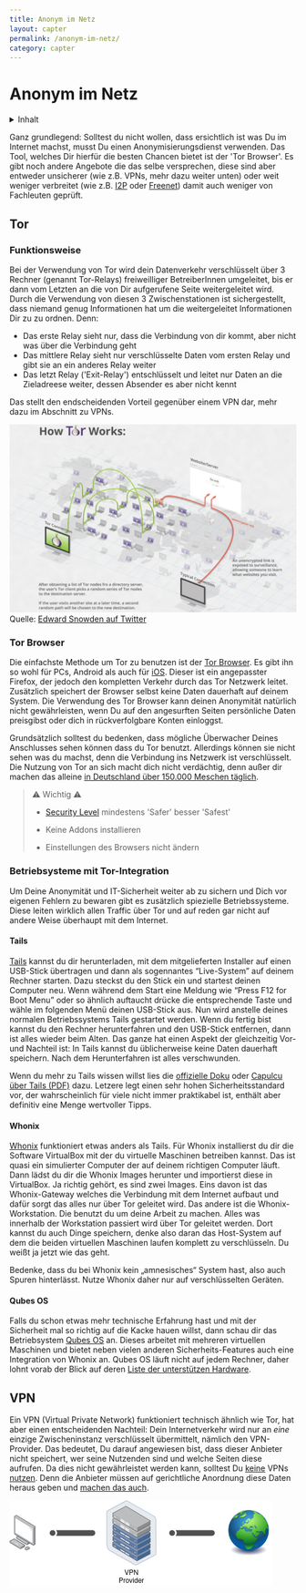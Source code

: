 ```yaml
---
title: Anonym im Netz
layout: capter
permalink: /anonym-im-netz/
category: capter
---
```

# Anonym im Netz

<details markdown="block">
  <summary>
    Inhalt
  </summary>
* TOC
{:toc}
</details>

Ganz grundlegend: Solltest du nicht wollen, dass ersichtlich ist was Du im Internet machst, musst Du einen Anonymisierungsdienst verwenden. Das Tool, welches Dir hierfür die besten Chancen bietet ist der 'Tor Browser'. Es gibt noch andere Angebote die das selbe versprechen, diese sind aber entweder unsicherer (wie z.B. VPNs, mehr dazu weiter unten) oder weit weniger verbreitet (wie z.B. [I2P](https://geti2p.net/de/) oder [Freenet](https://freenetproject.org/)) damit auch weniger von Fachleuten geprüft.

## Tor

### Funktionsweise

Bei der Verwendung von Tor wird dein Datenverkehr verschlüsselt über 3 Rechner (genannt Tor-Relays) freiweilliger BetreiberInnen umgeleitet, bis er dann vom Letzten an die von Dir aufgerufene Seite weitergeleitet wird. Durch die Verwendung von diesen 3 Zwischenstationen ist sichergestellt, dass niemand genug Informationen hat um die weitergeleitet Informationen Dir zu zu ordnen. Denn:

 - Das erste Relay sieht nur, dass die Verbindung von dir kommt, aber nicht was über die Verbindung geht
 - Das mittlere Relay sieht nur verschlüsselte Daten vom ersten Relay und gibt sie an ein anderes Relay weiter
 - Das letzt Relay  ('Exit-Relay') entschlüsselt und leitet nur Daten an die Zieladreese weiter, dessen Absender es aber nicht kennt

Das stellt den endscheidenden Vorteil gegenüber einem VPN dar, mehr dazu im Abschnitt zu VPNs. 

![](../assets/posts/howtorworks.jpg)<br>
Quelle: [Edward Snowden auf Twitter](https://twitter.com/Snowden/status/653587720598626304)

### Tor Browser

Die einfachste Methode um Tor zu benutzen ist der [Tor Browser](https://www.torproject.org/). Es gibt ihn so wohl für PCs, Android als auch für [iOS](https://apps.apple.com/de/app/onion-browser/id519296448). Dieser ist ein angepasster Firefox, der jedoch den kompletten Verkehr durch das Tor Netzwerk leitet. Zusätzlich speichert der Browser selbst keine Daten dauerhaft auf deinem System. Die Verwendung des Tor Browser kann deinen Anonymität natürlich nicht gewährleisten, wenn Du auf den angesurften Seiten persönliche Daten preisgibst oder dich in rückverfolgbare Konten einloggst.

Grundsätzlich solltest du bedenken, dass mögliche Überwacher Deines Anschlusses sehen können dass du Tor benutzt. Allerdings können sie nicht sehen was du machst, denn die Verbindung ins Netzwerk ist verschlüsselt. Die Nutzung von Tor an sich macht dich nicht verdächtig, denn außer dir machen das alleine [in Deutschland über 150.000 Meschen täglich](https://metrics.torproject.org/userstats-relay-country.html?country=de&events=off).

> ⚠ Wichtig ⚠<br>
>
> - [Security Level](https://tb-manual.torproject.org/security-settings/) mindestens 'Safer' besser 'Safest'
>
> - Keine Addons installieren
>
> - Einstellungen des Browsers nicht ändern

### Betriebsysteme mit Tor-Integration

Um Deine Anonymität und IT-Sicherheit weiter ab zu sichern und Dich vor eigenen Fehlern zu bewaren gibt es zusätzlich spiezielle Betriebssysteme. Diese leiten wirklich allen Traffic über Tor und auf reden gar nicht auf andere Weise überhaupt mit dem Internet. 

#### Tails

[Tails](https://tails.boum.org/) kannst du dir herunterladen, mit dem mitgelieferten Installer auf einen USB-Stick übertragen und dann als sogennantes “Live-System” auf deinem Rechner starten. Dazu steckst du den Stick ein und startest deinen Computer neu. Wenn während dem Start eine Meldung wie “Press F12 for Boot Menu” oder so ähnlich auftaucht drücke die entsprechende Taste und wähle im folgenden Menü deinen USB-Stick aus. Nun wird anstelle deines normalen Betriebssystems Tails gestartet werden. Wenn du fertig bist kannst du den Rechner herunterfahren und den USB-Stick entfernen, dann ist alles wieder beim Alten. Das ganze hat einen Aspekt der gleichzeitig Vor- und Nachteil ist: In Tails kannst du üblicherweise keine Daten dauerhaft speichern. Nach dem Herunterfahren ist alles verschwunden.

Wenn du mehr zu Tails wissen willst lies die [offizielle Doku](https://tails.boum.org/doc/index.de.html) oder [Capulcu über Tails (PDF)](https://capulcu.blackblogs.org/wp-content/uploads/sites/54/2019/01/Tails2019-01-27-A4.pdf) dazu. Letzere legt einen sehr hohen Sicherheitsstandard vor, der wahrscheinlich für viele nicht immer praktikabel ist, enthält aber definitiv eine Menge wertvoller Tipps.

#### Whonix

[Whonix](https://www.whonix.org/) funktioniert etwas anders als Tails. Für Whonix installierst du dir die Software VirtualBox mit der du virtuelle Maschinen betreiben kannst. Das ist quasi ein simulierter Computer der auf deinem richtigen Computer läuft. Dann lädst du dir die Whonix Images herunter und importierst diese in VirtualBox. Ja richtig gehört, es sind zwei Images. Eins davon ist das Whonix-Gateway welches die Verbindung mit dem Internet aufbaut und dafür sorgt das alles nur über Tor geleitet wird. Das andere ist die Whonix-Workstation. Die benutzt du um deine Arbeit zu machen. Alles was innerhalb der Workstation passiert wird über Tor geleitet werden. Dort kannst du auch Dinge speichern, denke also daran das Host-System auf dem die beiden virtuellen Maschinen laufen komplett zu verschlüsseln. Du weißt ja jetzt wie das geht. 

Bedenke, dass du bei Whonix kein „amnesisches“ System hast, also auch Spuren hinterlässt. Nutze Whonix daher nur auf verschlüsselten Geräten. 

#### Qubes OS

Falls du schon etwas mehr technische Erfahrung hast und mit der Sicherheit mal so richtig auf die Kacke hauen willst, dann schau dir das Betriebsystem [Qubes OS](https://www.qubes-os.org/) an. Dieses arbeitet mit mehreren virtuellen Maschinen und bietet neben vielen anderen Sicherheits-Features auch eine Integration von Whonix an. Qubes OS läuft nicht auf jedem Rechner, daher lohnt vorab der Blick auf deren [Liste der unterstützen Hardware](https://www.qubes-os.org/hcl/).

## VPN

Ein VPN (Virtual Private Network) funktioniert technisch ähnlich wie Tor, hat aber einen entscheidenden Nachteil: Dein Internetverkehr wird nur an _eine_ einzige Zwischeninstanz verschlüsselt übermittelt, nämlich den VPN-Provider. Das bedeutet, Du darauf angewiesen bist, dass dieser Anbieter nicht speichert, wer seine Nutzenden sind und welche Seiten diese aufrufen. Da dies nicht gewährleistet werden kann, solltest Du [keine](https://gist.github.com/joepie91/5a9909939e6ce7d09e29) VPNs [nutzen](https://schub.wtf/blog/2019/04/08/very-precarious-narrative.html). Denn die Anbieter müssen auf gerichtliche Anordnung diese Daten heraus geben und [machen das auch](https://www.theregister.com/2011/09/26/hidemyass_lulzsec_controversy/).

![](../assets/posts/vpn.jpg)
